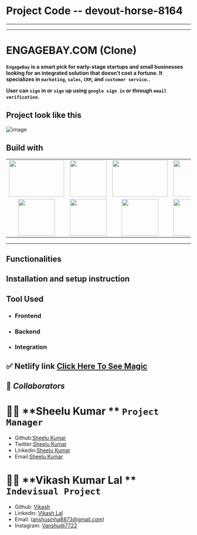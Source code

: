 
# Project Code -- devout-horse-8164
-------------------------------------------------------------------------------------------------------------------------------------------------------------
-------------------------------------------------------------------------------------------------------------------------------------------------------------

# ENGAGEBAY.COM  (Clone)


**`EngageBay` is a smart pick for early-stage startups and small businesses looking for an integrated solution that doesn’t cost a fortune. It specializes in `marketing`, `sales`, `CRM`, and `customer service`..**

**User can `sign` in or `sign` up using `google sign in` or through `email verification`.**

## Project look like this

<!-- ![image](https://user-images.githubusercontent.com/105917542/201535630-643af584-1bf8-4d92-a566-2770f7990cdd.png) -->

![image](https://user-images.githubusercontent.com/105917542/201535789-10270393-cba4-4630-a940-d46977463b3d.png)



## Build with

<table  align=center>
  <tr>
 <td align=center> <img src="https://upload.wikimedia.org/wikipedia/commons/thumb/d/d9/Node.js_logo.svg/1280px-Node.js_logo.svg.png"  height=100   width=150 ></td>
     <td align=center> <img src="https://upload.wikimedia.org/wikipedia/commons/thumb/a/a7/React-icon.svg/1280px-React-icon.svg.png" height=100   ></td>
    <td align=center> <img src="https://upload.wikimedia.org/wikipedia/commons/4/49/Redux.png"  height=100   width=150 ></td>
     <td align=center> <img src="https://img.icons8.com/nolan/64/wikipedia.png"  height=100  ></td>
  </tr><tr><td align=center>  <img src="https://img.icons8.com/color/48/null/chakra-ui.png"   width=100  ></td>
   <td align=center> <img src="https://upload.wikimedia.org/wikipedia/commons/thumb/b/b2/Bootstrap_logo.svg/768px-Bootstrap_logo.svg.png"  height=100    ></td>
  <td align=center> <img src="https://git-scm.com/images/logos/downloads/Git-Icon-1788C.png"  height=100  ></td>
  <td align=center> <img src="https://img.icons8.com/plasticine/100/null/github.png"  height=100  ></td>
  </tr>

</table>

<hr/>

## Functionalities

## Installation and setup instruction

## Tool Used

- ### **Frontend**
- ### **Backend**

- ### **Integration**

## ✅ **Netlify link** [Click Here To See Magic](https://vikash-fp-04-059.netlify.app/)

## 🤝 **_Collaborators_**

# 🧔🏻 **Sheelu Kumar ** `Project Manager`

- Github:[Sheelu Kumar](https://www.linkedin.com/in/sheeluofficial/)
- Twitter:[Sheelu Kumar](https://www.linkedin.com/in/sheeluofficial/)
- Linkedin:[Sheelu Kumar](https://www.linkedin.com/in/sheeluofficial/)
- Email:[Sheelu Kumar](sheelu.kumar@masaischool.com)

# 👨🏻 **Vikash Kumar Lal ** `Indevisual Project `

- Github: [Vikash](https://github.com/Therobo77)
- Linkedin: [Vikash Lal](https://www.linkedin.com/in/vikash-lal-001420181/)
- Email: (anshusinha8873@gmail.com)
- Instagram: [Vanshu@7722](https://www.instagram.com/vanshu7722/)


